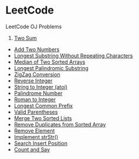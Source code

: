 # LeetCode
LeetCode OJ Problems

1. [Two Sum](Two-Sum.md)
- [Add Two Numbers](Add-Two-Numbers.md)
- [Longest Substring Without Repeating Characters](Longest-Substring-Without-Repeating-Characters.md)
- [Median of Two Sorted Arrays](Median-of-Two-Sorted-Arrays.md)
- [Longest Palindromic Substring](Longest-Palindromic-Substring.md)
- [ZigZag Conversion](ZigZag-Conversion.md)
- [Reverse Integer](Reverse-Integer.md)
- [String to Integer (atoi)](String-to-Integer(atoi).md)
- [Palindrome Number](Palindrome-Number.md)
- [Roman to Integer](Roman-to-Integer.md)
- [Longest Common Prefix](Longest-Common-Prefix.md)
- [Valid Parentheses](Valid-Parentheses.md)
- [Merge Two Sorted Lists](Merge-Two-Sorted-Lists.md)
- [Remove Duplicates from Sorted Array](Remove-Duplicates-from-Sorted-Array.md)
- [Remove Element](Remove-Element.md)
- [Implement strStr()](Implement-strStr().md)
- [Search Insert Position](Search-Insert-Position.md)
- [Count and Say](Count-and-Say.md)